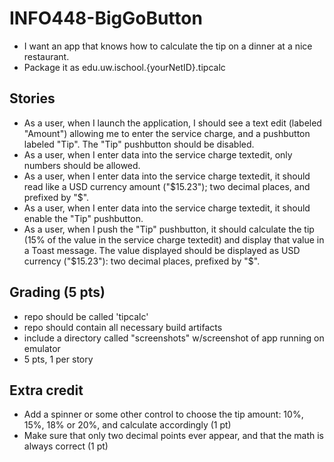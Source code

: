 # INFO448-BigGoButton
* I want an app that knows how to calculate the tip on a dinner at a nice restaurant.
* Package it as edu.uw.ischool.{yourNetID}.tipcalc

## Stories
* As a user, when I launch the application, I should see a text edit (labeled "Amount") allowing me to enter the service charge, and a pushbutton labeled "Tip". The "Tip" pushbutton should be disabled.
* As a user, when I enter data into the service charge textedit, only numbers should be allowed.
* As a user, when I enter data into the service charge textedit, it should read like a USD currency amount ("$15.23"); two decimal places, and prefixed by "$".
* As a user, when I enter data into the service charge textedit, it should enable the "Tip" pushbutton.
* As a user, when I push the "Tip" pushbutton, it should calculate the tip (15% of the value in the service charge textedit) and display that value in a Toast message. The value displayed should be displayed as USD currency ("$15.23"): two decimal places, prefixed by "$".

## Grading (5 pts)
* repo should be called 'tipcalc'
* repo should contain all necessary build artifacts
* include a directory called "screenshots" w/screenshot of app running on emulator
* 5 pts, 1 per story

## Extra credit
* Add a spinner or some other control to choose the tip amount: 10%, 15%, 18% or 20%, and calculate accordingly (1 pt)
* Make sure that only two decimal points ever appear, and that the math is always correct (1 pt)

